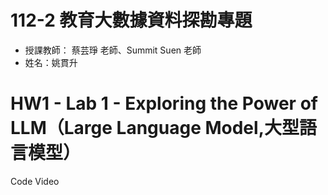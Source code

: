 112-2 教育大數據資料探勘專題
====
* 授課教師： 蔡芸琤 老師、Summit Suen 老師
* 姓名：姚貫升

# HW1 - Lab 1 - Exploring the Power of LLM（Large Language Model,大型語言模型）
Code
Video
